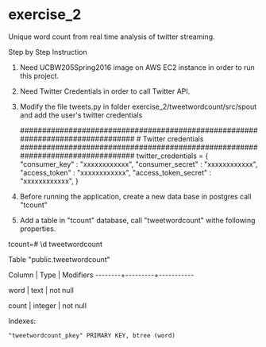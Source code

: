 # exercise_2
Unique word count from real time analysis of twitter streaming.

Step by Step Instruction

1) Need UCBW205Spring2016 image on AWS EC2 instance in order to run this project.

2) Need Twitter Credentials in order to call Twitter API.

3) Modify the file tweets.py in folder exercise_2/tweetwordcount/src/spout and add the user's twitter credentials

      ################################################################################
        # Twitter credentials
      ################################################################################
    twitter_credentials = {
        "consumer_key"        :  "xxxxxxxxxxxx",
        "consumer_secret"     :  "xxxxxxxxxxxx",
        "access_token"        :  "xxxxxxxxxxxx",
        "access_token_secret" :  "xxxxxxxxxxxx",
    }
    
4) Before running the application, create a new data base in postgres call "tcount"

5) Add a table in "tcount" database, call "tweetwordcount" withe following properties.

tcount=# \d tweetwordcount

Table "public.tweetwordcount"

 Column |  Type   | Modifiers 
--------+---------+-----------

 word   | text    | not null
 
 count  | integer | not null
 
 
Indexes:

    "tweetwordcount_pkey" PRIMARY KEY, btree (word)
    

